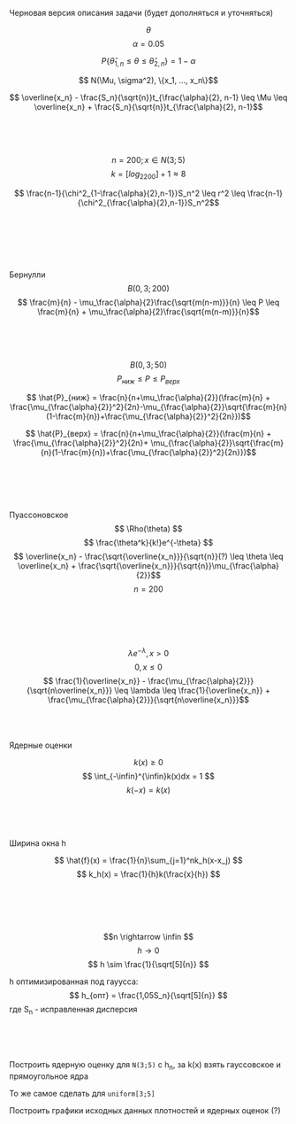 Черновая версия описания задачи (будет дополняться и уточняться)

$$\theta$$
$$\alpha = 0.05$$

$$ P\{\hat{\theta}_{1,n} \leq \theta \leq \hat{\theta}_{2,n} \} = 1 - \alpha$$

$$ N(\Mu, \sigma^2),  \{x_1, ..., x_n\}$$

$$ \overline{x_n} - \frac{S_n}{\sqrt{n}}t_{\frac{\alpha}{2}, n-1}  \leq \Mu \leq \overline{x_n} + \frac{S_n}{\sqrt{n}}t_{\frac{\alpha}{2}, n-1}$$



<br>
<br>
<br>

$$ n = 200; x \in N(3;5) $$
$$ k = [log_2200] + 1 \approx 8 $$

$$ \frac{n-1}{\chi^2_{1-\frac{\alpha}{2},n-1}}S_n^2 \leq r^2 \leq  \frac{n-1}{\chi^2_{\frac{\alpha}{2},n-1}}S_n^2$$

<br>
<br>
<br>
<br>
<br>

Бернулли
$$ B(0,3; 200)$$ 
$$ \frac{m}{n} - \mu_\frac{\alpha}{2}\frac{\sqrt{m(n-m)}}{n}  \leq P \leq \frac{m}{n} + \mu_\frac{\alpha}{2}\frac{\sqrt{m(n-m)}}{n}$$

<br>
<br>
<br>

$$ B(0,3; 50) $$
$$ P_{ниж} \leq P \leq P_{верх} $$

$$ \hat{P}_{ниж} = \frac{n}{n+\mu_\frac{\alpha}{2}}(\frac{m}{n} + \frac{\mu_{\frac{\alpha}{2}}^2}{2n}-\mu_{\frac{\alpha}{2}}\sqrt{\frac{m}{n}(1-\frac{m}{n})+\frac{\mu_{\frac{\alpha}{2}}^2}{2n}})$$

$$ \hat{P}_{верх} = \frac{n}{n+\mu_\frac{\alpha}{2}}(\frac{m}{n} + \frac{\mu_{\frac{\alpha}{2}}^2}{2n}+ \mu_{\frac{\alpha}{2}}\sqrt{\frac{m}{n}(1-\frac{m}{n})+\frac{\mu_{\frac{\alpha}{2}}^2}{2n}})$$

<br>
<br>
<br>
<br>

Пуассоновское
$$ \Rho(\theta) $$
$$ \frac{\theta^k}{k!}e^{-\theta} $$
$$ \overline{x_n} - \frac{\sqrt{\overline{x_n}}}{\sqrt{n}}(?) \leq \theta \leq \overline{x_n} + \frac{\sqrt{\overline{x_n}}}{\sqrt{n}}\mu_{\frac{\alpha}{2}}$$
$$ n=200 $$


 <br>
 <br>
 <br>
 <br>
 
 $$ \lambda e^{-\lambda} , x > 0$$
 $$ 0, x \leq 0 $$
 $$ \frac{1}{\overline{x_n}} - \frac{\mu_{\frac{\alpha}{2}}}{\sqrt{n\overline{x_n}}} \leq \lambda \leq \frac{1}{\overline{x_n}} + \frac{\mu_{\frac{\alpha}{2}}}{\sqrt{n\overline{x_n}}}$$

<br>
<br>
<br>
 Ядерные оценки
 
 $$ k(x) \geq 0 $$
 $$ \int_{-\infin}^{\infin}k(x)dx = 1 $$
$$ k(-x) = k(x) $$


<br>
<br>
<br>

Ширина окна h

$$ \hat{f}(x) = \frac{1}{n}\sum_{j=1}^nk_h(x-x_j) $$
$$ k_h(x) = \frac{1}{h}k(\frac{x}{h}) $$

<br>
<br>
<br>
<br>

$$n \rightarrow \infin $$
$$ h \rightarrow 0 $$
$$ h \sim \frac{1}{\sqrt[5]{n}} $$

h оптимизированная под гауусса:
$$ h_{опт} = \frac{1,05S_n}{\sqrt[5]{n}} $$
где S<sub>n</sub> - исправленная дисперсия


<br>
<br>
<br>

Построить ядерную оценку для `N(3;5)` с h<sub>n</sub>, за k(x) взять гауссовское и прямоугольное ядра

То же самое сделать для `uniform[3;5]`

Построить графики исходных данных плотностей и ядерных оценок (?)